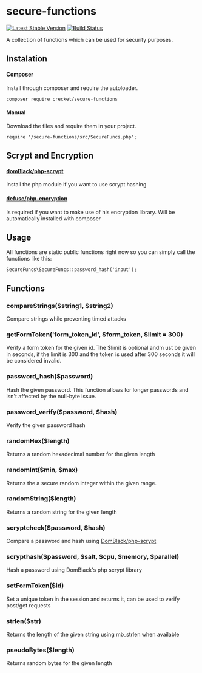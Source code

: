 # secure-functions
[![Latest Stable Version](https://img.shields.io/packagist/v/crecket/secure-functions.svg)](https://packagist.org/packages/crecket/secure-functions)
[![Build Status](https://travis-ci.org/Crecket/secure-functions.svg?branch=master)](https://travis-ci.org/Crecket/secure-functions)

A collection of functions which can be used for security purposes.

## Instalation

#### Composer
Install through composer and require the autoloader.

`composer require crecket/secure-functions`

#### Manual
Download the files and require them in your project.

`require '/secure-functions/src/SecureFuncs.php';`

## Scrypt and Encryption

#### [domBlack/php-scrypt](https://github.com/DomBlack/php-scrypt)
Install the php module if you want to use scrypt hashing


#### [defuse/php-encryption](https://github.com/defuse/php-encryption)
Is required if you want to make use of his encryption library. Will be automatically installed with composer
 


## Usage
All functions are static public functions right now so you can simply call the functions like this:

`SecureFuncs\SecureFuncs::password_hash('input');`

## Functions

### compareStrings($string1, $string2)
Compare strings while preventing timed attacks

### getFormToken('form_token_id', $form_token, $limit = 300)
Verify a form token for the given id. The $limit is optional andm ust be given in seconds, if the limit is 300 and the token is used after 300 seconds it will be considered invalid.

### password_hash($password)
Hash the given password. This function allows for longer passwords and isn't affected by the null-byte issue.

### password_verify($password, $hash)
Verify the given password hash

### randomHex($length)
Returns a random hexadecimal number for the given length

### randomInt($min, $max)
Returns the a secure random integer within the given range.

### randomString($length)
Returns a random string for the given length

### scryptcheck($password, $hash)
Compare a password and hash using [DomBlack/php-scrypt](https://github.com/DomBlack/php-scrypt)

### scrypthash($password, $salt, $cpu, $memory, $parallel)
Hash a password using DomBlack's php scrypt library

### setFormToken($id)
Set a unique token in the session and returns it, can be used to verify post/get requests

### strlen($str)
Returns the length of the given string using mb_strlen when available

### pseudoBytes($length)
Returns random bytes for the given length


